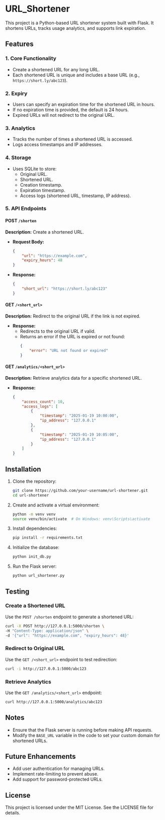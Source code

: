 # URL_Shortener

This project is a Python-based URL shortener system built with Flask. It shortens URLs, tracks usage analytics, and supports link expiration.

## Features

### 1. Core Functionality
- Create a shortened URL for any long URL.
- Each shortened URL is unique and includes a base URL (e.g., `https://short.ly/abc123`).

### 2. Expiry
- Users can specify an expiration time for the shortened URL in hours.
- If no expiration time is provided, the default is 24 hours.
- Expired URLs will not redirect to the original URL.

### 3. Analytics
- Tracks the number of times a shortened URL is accessed.
- Logs access timestamps and IP addresses.

### 4. Storage
- Uses SQLite to store:
  - Original URL.
  - Shortened URL.
  - Creation timestamp.
  - Expiration timestamp.
  - Access logs (shortened URL, timestamp, IP address).

### 5. API Endpoints

#### POST `/shorten`
**Description:** Create a shortened URL.

- **Request Body:**
  ```json
  {
      "url": "https://example.com",
      "expiry_hours": 48
  }
  ```
- **Response:**
  ```json
  {
      "short_url": "https://short.ly/abc123"
  }
  ```

#### GET `/<short_url>`
**Description:** Redirect to the original URL if the link is not expired.

- **Response:**
  - Redirects to the original URL if valid.
  - Returns an error if the URL is expired or not found:
    ```json
    {
        "error": "URL not found or expired"
    }
    ```

#### GET `/analytics/<short_url>`
**Description:** Retrieve analytics data for a specific shortened URL.

- **Response:**
  ```json
  {
      "access_count": 10,
      "access_logs": [
          {
              "timestamp": "2025-01-19 10:00:00",
              "ip_address": "127.0.0.1"
          },
          {
              "timestamp": "2025-01-19 10:05:00",
              "ip_address": "127.0.0.1"
          }
      ]
  }
  ```

## Installation

1. Clone the repository:
   ```bash
   git clone https://github.com/your-username/url-shortener.git
   cd url-shortener
   ```

2. Create and activate a virtual environment:
   ```bash
   python -m venv venv
   source venv/bin/activate  # On Windows: venv\Scripts\activate
   ```

3. Install dependencies:
   ```bash
   pip install -r requirements.txt
   ```

4. Initialize the database:
   ```bash
   python init_db.py
   ```

5. Run the Flask server:
   ```bash
   python url_shortener.py
   ```

## Testing

### Create a Shortened URL
Use the `POST /shorten` endpoint to generate a shortened URL:
```bash
curl -X POST http://127.0.0.1:5000/shorten \
-H "Content-Type: application/json" \
-d '{"url": "https://example.com", "expiry_hours": 48}'
```

### Redirect to Original URL
Use the `GET /<short_url>` endpoint to test redirection:
```bash
curl -i http://127.0.0.1:5000/abc123
```

### Retrieve Analytics
Use the `GET /analytics/<short_url>` endpoint:
```bash
curl http://127.0.0.1:5000/analytics/abc123
```

## Notes

- Ensure that the Flask server is running before making API requests.
- Modify the `BASE_URL` variable in the code to set your custom domain for shortened URLs.

## Future Enhancements

- Add user authentication for managing URLs.
- Implement rate-limiting to prevent abuse.
- Add support for password-protected URLs.

## License
This project is licensed under the MIT License. See the LICENSE file for details.

